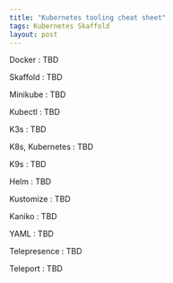 ```yaml
---
title: "Kubernetes tooling cheat sheet"
tags: Kubernetes Skaffold
layout: post
---
```


Docker
: TBD

Skaffold
: TBD

Minikube
: TBD

Kubectl
: TBD

K3s
: TBD

K8s, Kubernetes
: TBD

K9s
: TBD

Helm
: TBD

Kustomize
: TBD

Kaniko
: TBD

YAML
: TBD

Telepresence
: TBD

Teleport
: TBD
